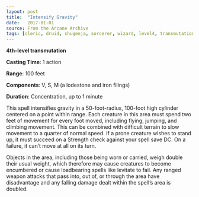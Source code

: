 ```yaml
---
layout: post
title:  "Intensify Gravity"
date:   2017-01-01
source: From the Arcane Archive
tags: [cleric, druid, shugenja, sorcerer, wizard, level4, transmutation, hb, fan]
---
```


**4th-level transmutation**

**Casting Time**: 1 action

**Range**: 100 feet

**Components**: V, S, M (a lodestone and iron filings)

**Duration**: Concentration, up to 1 minute

This spell intensifies gravity in a 50-foot-radius, 100-foot high cylinder centered on a point within range. Each creature in this area must spend two feet of movement for every foot moved, including flying, jumping, and climbing movement. This can be combined with difficult terrain to slow movement to a quarter of normal speed. If a prone creature wishes to stand up, it must succeed on a Strength check against your spell save DC. On a failure, it can’t move at all on its turn.

Objects in the area, including those being worn or carried, weigh double their usual weight, which therefore may cause creatures to become encumbered or cause loadbearing spells like levitate to fail. Any ranged weapon attacks that pass into, out of, or through the area have disadvantage and any falling damage dealt within the spell’s area is doubled.
